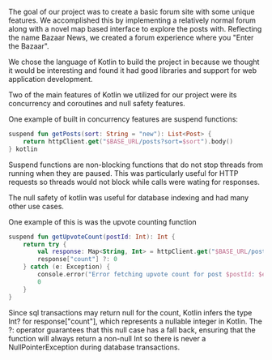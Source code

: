 
The goal of our project was to create a basic forum site with some unique features. We accomplished this by implementing a relatively normal forum along with a novel map based interface to explore the posts with. Reflecting the name Bazaar News, we created a forum experience where you "Enter the Bazaar". 

We chose the language of Kotlin to build the project in because we thought it would be interesting and found it had good libraries and support for web application development.

Two of the main features of Kotlin we utilized for our project were its concurrency and coroutines and null safety features.

One example of built in concurrency features are suspend functions: 

```kotlin
suspend fun getPosts(sort: String = "new"): List<Post> {
    return httpClient.get("$BASE_URL/posts?sort=$sort").body()
} kotlin
```
Suspend functions are non-blocking functions that do not stop threads from running when they are paused. This was particularly useful for HTTP requests so threads would not block while calls were wating for responses.

The null safety of kotlin was useful for database indexing and had many other use cases.

One example of this is was the upvote counting function

```kotlin
suspend fun getUpvoteCount(postId: Int): Int {
    return try {
        val response: Map<String, Int> = httpClient.get("$BASE_URL/posts/$postId/upvotes").body()
        response["count"] ?: 0
    } catch (e: Exception) {
        console.error("Error fetching upvote count for post $postId: $e")
        0
    }
}
```
Since sql transactions may return null for the count, Kotlin infers the type Int? for response["count"], which represents a nullable integer in Kotlin. The ?: operator guarantees that this null case has a fall back, ensuring that the function will always return a non-null Int so there is never a NullPointerException during database transactions.
